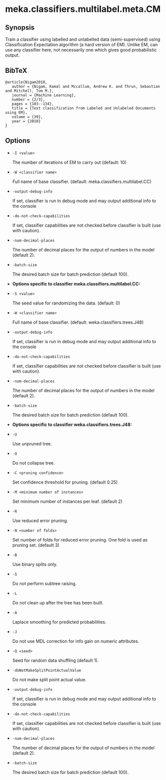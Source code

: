 # meka.classifiers.multilabel.meta.CM

## Synopsis
Train a classifier using labelled and unlabelled data (semi-supervised) using Classification Expectation algorithm (a hard version of EM). Unlike EM, can use any classifier here, not necessarily one which gives good probabilistic output.

## BibTeX
```
@article{Nigam2010,
   author = {Nigam, Kamal and Mccallum, Andrew K. and Thrun, Sebastian and Mitchell, Tom M.},
   journal = {Machine Learning},
   number = {2/3},
   pages = {103--134},
   title = {Text classification from Labeled and Unlabeled Documents using EM},
   volume = {39},
   year = {2010}
}
```
## Options
* `-I <value>`

    The number of iterations of EM to carry out (default: 10)

* `-W <classifier name>`

    Full name of base classifier.
    (default: meka.classifiers.multilabel.CC)

* `-output-debug-info`

    If set, classifier is run in debug mode and
    may output additional info to the console

* `-do-not-check-capabilities`

    If set, classifier capabilities are not checked before classifier is built
    (use with caution).

* `-num-decimal-places`

    The number of decimal places for the output of numbers in the model (default 2).

* `-batch-size`

    The desired batch size for batch prediction  (default 100).

* **Options specific to classifier meka.classifiers.multilabel.CC:**

* `-S <value>`

    The seed value for randomizing the data.
    (default: 0)

* `-W <classifier name>`

    Full name of base classifier.
    (default: weka.classifiers.trees.J48)

* `-output-debug-info`

    If set, classifier is run in debug mode and
    may output additional info to the console

* `-do-not-check-capabilities`

    If set, classifier capabilities are not checked before classifier is built
    (use with caution).

* `-num-decimal-places`

    The number of decimal places for the output of numbers in the model (default 2).

* `-batch-size`

    The desired batch size for batch prediction  (default 100).

* **Options specific to classifier weka.classifiers.trees.J48:**

* `-U`

    Use unpruned tree.

* `-O`

    Do not collapse tree.

* `-C <pruning confidence>`

    Set confidence threshold for pruning.
    (default 0.25)

* `-M <minimum number of instances>`

    Set minimum number of instances per leaf.
    (default 2)

* `-R`

    Use reduced error pruning.

* `-N <number of folds>`

    Set number of folds for reduced error
    pruning. One fold is used as pruning set.
    (default 3)

* `-B`

    Use binary splits only.

* `-S`

    Do not perform subtree raising.

* `-L`

    Do not clean up after the tree has been built.

* `-A`

    Laplace smoothing for predicted probabilities.

* `-J`

    Do not use MDL correction for info gain on numeric attributes.

* `-Q <seed>`

    Seed for random data shuffling (default 1).

* `-doNotMakeSplitPointActualValue`

    Do not make split point actual value.

* `-output-debug-info`

    If set, classifier is run in debug mode and
    may output additional info to the console

* `-do-not-check-capabilities`

    If set, classifier capabilities are not checked before classifier is built
    (use with caution).

* `-num-decimal-places`

    The number of decimal places for the output of numbers in the model (default 2).

* `-batch-size`

    The desired batch size for batch prediction  (default 100).
